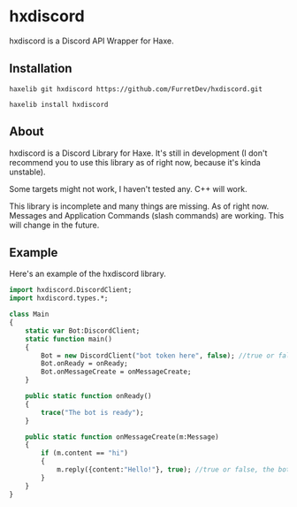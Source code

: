 # hxdiscord

hxdiscord is a Discord API Wrapper for Haxe.
## Installation

`haxelib git hxdiscord https://github.com/FurretDev/hxdiscord.git`

`haxelib install hxdiscord`

## About

hxdiscord is a Discord Library for Haxe. It's still in development (I don't recommend you to use this library as of right now, because it's kinda unstable).


Some targets might not work, I haven't tested any. C++ will work.


This library is incomplete and many things are missing. As of right now. Messages and Application Commands (slash commands) are working. This will change in the future.


## Example

Here's an example of the hxdiscord library.

```haxe
import hxdiscord.DiscordClient;
import hxdiscord.types.*;

class Main
{
    static var Bot:DiscordClient;
    static function main()
    {
        Bot = new DiscordClient("bot token here", false); //true or false, enables or disables debug mode.
        Bot.onReady = onReady;
        Bot.onMessageCreate = onMessageCreate;
    }

    public static function onReady()
    {
        trace("The bot is ready");
    }

    public static function onMessageCreate(m:Message)
    {
        if (m.content == "hi")
        {
            m.reply({content:"Hello!"}, true); //true or false, the bot will mention the user
        }
    }
}
